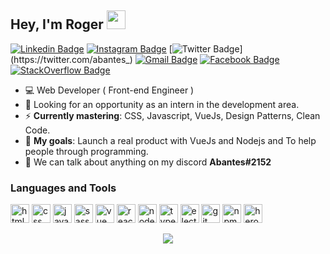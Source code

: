 ## Hey, I'm Roger <img src="https://github.com/TheDudeThatCode/TheDudeThatCode/raw/master/Assets/Developer.gif" width="30px">

[![Linkedin Badge](https://img.shields.io/badge/-LinkedIn-blue?style=flat-square&logo=Linkedin&logoColor=white&link=https://www.linkedin.com/in/roger-luiz/)](https://www.linkedin.com/in/roger-luiz/)
[![Instagram Badge](https://img.shields.io/badge/instagram-%23E4405F.svg?&style=flat-square&logo=instagram&logoColor=white)](https://www.instagram.com/rogersluiz_/?hl=pt-br)
[![Twitter Badge](https://img.shields.io/badge/-Twitter-1ca0f1?style=flat-square&labelColor=1ca0f1&logo=twitter&logoColor=white&link=https://twitter.com/abantes_)](https://twitter.com/abantes_)
[![Gmail Badge](https://img.shields.io/badge/-Gmail-D14836?&style=flat-square&logo=Gmail&logoColor=white&link=mailto:rogerluiz010@gmail.com)](mailto:rogerluiz010@gmail.com)
[![Facebook Badge]( https://img.shields.io/badge/facebook-%231877F2.svg?&style=flat-square&logo=facebook&logoColor=white)](https://www.facebook.com/roger3g)
[![StackOverflow Badge](https://img.shields.io/badge/stack%20overflow-FE7A16?logo=stack-overflow&logoColor=white&style=flat-square)](https://stackoverflow.com/users/14442211/roger-luiz?tab=profile)

- :computer: Web Developer ( Front-end Engineer )
- :eyes: Looking for an opportunity as an intern in the development area.
- :zap: **Currently mastering**: CSS, Javascript, VueJs, Design Patterns, Clean Code.
- :rocket: **My goals**: Launch a real product with VueJs and Nodejs and To help people through programming.
- :speech_balloon: We can talk about anything on my discord **Abantes#2152**

### Languages and Tools

<p align="left">
  <img src="https://devicons.github.io/devicon/devicon.git/icons/html5/html5-plain-wordmark.svg" alt="html" width="30" height="30"/>
  <img src="https://devicons.github.io/devicon/devicon.git/icons/css3/css3-plain-wordmark.svg" alt="css" width="30" height="30"/>
  <img src="https://devicons.github.io/devicon/devicon.git/icons/javascript/javascript-original.svg" alt="javascript" width="30" height="30"/> 
  <img src="https://devicon.dev/devicon.git/icons/sass/sass-original.svg" alt="sass" width="30" height="30"/>
  <img src="https://devicon.dev/devicon.git/icons/vuejs/vuejs-original.svg" alt="vue" width="30" height="30"/>
  <img src="https://devicon.dev/devicon.git/icons/react/react-original.svg" alt="react" width="30" height="30"/>
  <img src="https://devicons.github.io/devicon/devicon.git/icons/nodejs/nodejs-original.svg" alt="nodejs" width="30" height="30"/>
  <img src="https://devicons.github.io/devicon/devicon.git/icons/typescript/typescript-original.svg" alt="typescript" width="30" height="30"/>
  <img src="https://devicons.github.io/devicon/devicon.git/icons/electron/electron-original.svg" alt="electron" width="30" height="30"/>
  <img src="https://devicon.dev/devicon.git/icons/git/git-original.svg" alt="git" width="30" height="30"/>
  <img src="https://devicon.dev/devicon.git/icons/npm/npm-original-wordmark.svg" alt="npm" width="30" height="30"/>
  <img src="https://devicon.dev/devicon.git/icons/heroku/heroku-plain.svg" alt="heroku" width="30" height="30"/>
</p>

<p align="center"> <img src="https://github-readme-stats.vercel.app/api?username=roger3g&show_icons=true&hide_border=false&count_private=true"/> </p>
